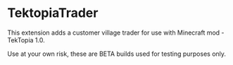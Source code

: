 # TektopiaTrader
This extension adds a customer village trader for use with Minecraft mod - TekTopia 1.0.

Use at your own risk, these are BETA builds used for testing purposes only.